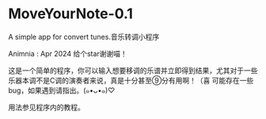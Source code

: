 # MoveYourNote-0.1
A simple app for convert tunes.音乐转调小程序

Animnia :  Apr 2024
给个star谢谢喵！


这是一个简单的程序，你可以输入想要移调的乐谱并立即得到结果，尤其对于一些乐器本调不是C调的演奏者来说，真是十分甚至⑨分有用啊！（喜
可能存在一些bug，如果遇到请指出。(๑•ᴗ•๑)♡

用法参见程序内的教程。

